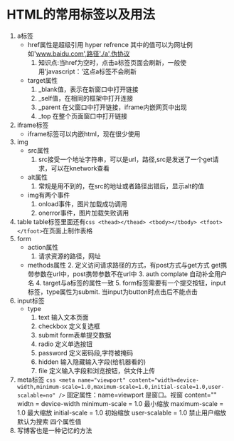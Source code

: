 # HTML的常用标签以及用法
1. a标签
	* href属性是超级引用 hyper refrence 其中的值可以为网址例如'www.baidu.com',路径'./a',伪协议
		1. 知识点:当href为空时，点击a标签页面会刷新，一般使用'javascript：'这点a标签不会刷新
	* target属性
	    1. _blank值，表示在新窗口中打开链接
		2. _self值，在相同的框架中打开连接
		3. _parent 在父窗口中打开链接，iframe内嵌网页中出现
		4. _top 在整个页面窗口中打开链接
2. iframe标签
	* iframe标签可以内嵌html，现在很少使用
3. img
	* src属性
		1. src接受一个地址字符串，可以是url，路径,src是发送了一个get请求，可以在knetwork查看
	* alt属性
		1. 常规是用不到的，在src的地址或者路径出错后，显示alt的值
	* img有两个事件
		1. onload事件，图片加载成功调用
		2. onerror事件，图片加载失败调用
4. table
	table标签里面还有```css <thead></thead> <tbody></tbody> <tfoot></tfoot>```在页面上制作表格
5. form 
	* action属性
		1. 请求资源的路径，网址
	* methods属性
		2. 定义访问请求路径的方式，有post方式与get方式
			get携带参数在url中，post携带参数不在url中
		3. auth 
			complate 自动补全用户名
		4. target与a标签的属性一致
		5. form标签需要有一个提交按钮，input标签，type属性为submit. 当input为button时点击后不能点击
6. input标签
	* type
		1. text
			输入文本页面
		2. checkbox
			定义复选框
		3. submit
		 	form表单提交数据
		4. radio
			定义单选按钮
		5. password
			定义密码段,字符被掩码
		6. hidden
			输入隐藏输入字段(给机器看的)
		7. file
			定义输入字段和浏览按钮，供文件上传
7. meta标签
	```css <meta name="viewport" content="width=device-width,minimum-scale=1.0,maximum-scale=1.0,initial-scale=1.0,user-scalable=no" />```
	固定属性：name=viewport 是窗口。视窗
	content=""
	widtn = device-width
	minimum-scale = 1.0 最小缩放
	maximum-scale = 1.0 最大缩放
	initial-scale = 1.0 初始缩放
	user-scalable = 1.0	禁止用户缩放 默认为搜索
	四个属性值
8. 写博客也是一种记忆的方法